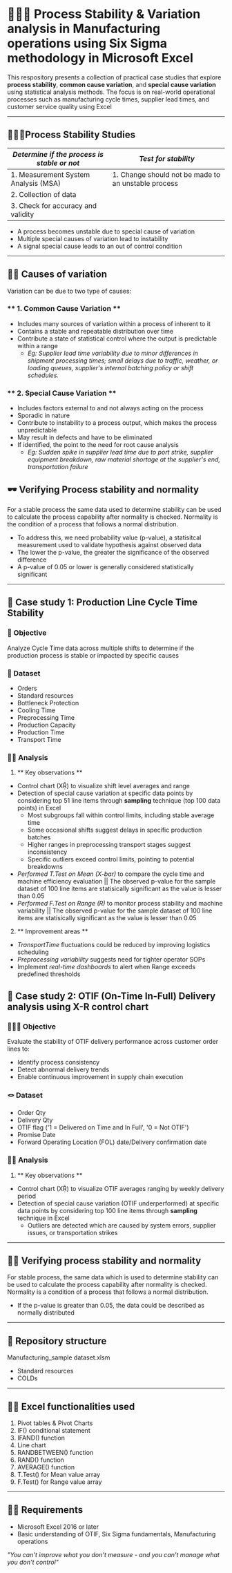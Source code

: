  # 🤸🏼‍♂️ Process Stability & Variation analysis in Manufacturing operations using Six Sigma methodology in Microsoft Excel
 This respository presents a collection of practical case studies that explore **process stability**, **common cause variation**, and **special cause variation** using statistical analysis methods. The focus is on real-world operational processes such as manufacturing cycle times, supplier lead times, and customer service quality using Excel

---

## 🧑🏽‍🎤Process Stability Studies
| *Determine if the process is stable or not* | *Test for stability* |
| ------------------------------------------  |  ------------------  |
| 1. Measurement System Analysis (MSA)        | 1. Change should not be made to an unstable process|
| 2. Collection of data                       |                      |
| 3. Check for accuracy and validity          |                      |

- A process becomes unstable due to special cause of variation
- Multiple special causes of variation lead to instability
- A signal special cause leads to an out of control condition
---

## 🚣🏽 Causes of variation
Variation can be due to two type of causes:
### ** 1. Common Cause Variation **
- Includes many sources of variation within a process of inherent to it
- Contains a stable and repeatable distribution over time
- Contribute a state of statistical control where the output is predictable within a range
  - *Eg: Supplier lead time variability due to minor differences in shipment processing times; small delays due to traffic, weather, or loading queues, supplier's internal batching policy or shift schedules.*

### ** 2. Special Cause Variation **
- Includes factors external to and not always acting on the process
- Sporadic in nature
- Contribute to instability to a process output, which makes the process unpredictable
- May result in defects and have to be eliminated
- If identified, the point to the need for root cause analysis
   - *Eg: Sudden spike in supplier lead time due to port strike, supplier equipment breakdown, raw material shortage at the supplier's end, transportation failure*
 
## 🕶 Verifying Process stability and normality
For a stable process the same data used to determine stability can be used to calculate the process capability after normality is checked. Normality is the condition of a process that follows a normal distribution. 
- To address this, we need probability value (p-value), a statisitcal measurement used to validate hypothesis against observed data
- The lower the p-value, the greater the significance of the observed difference
- A p-value of 0.05 or lower is generally considered statistically significant
---

## 🦞 Case study 1: Production Line Cycle Time Stability

### 🏑 Objective
Analyze Cycle Time data across multiple shifts to determine if the production process is stable or impacted by specific causes 

### 🎲 Dataset
- Orders
- Standard resources
- Bottleneck Protection
- Cooling Time
- Preprocessing Time
- Production Capacity
- Production Time
- Transport Time

### 🧗‍♀️ Analysis
1. ** Key observations ** 
- Control chart (XṜ) to visualize shift level averages and range
- Detection of special cause variation at specific data points by considering top 51 line items through **sampling** technique (top 100 data points) in Excel
  - Most subgroups fall within control limits, including stable average time
  - Some occasional shifts suggest delays in specific production batches
  - Higher ranges in preprocessing transport stages suggest inconsistency
  - Specific outliers exceed control limits, pointing to potential breakdowns
 - *Performed T.Test on Mean (X-bar)* to compare the cycle time and machine efficiency evaluation || The observed p-value for the sample dataset of 100 line items are statisically significant as the value is lesser than 0.05
 - *Performed F.Test on Range (R)* to monitor process stability and machine variability || The observed p-value for the sample dataset of 100 line items are statisically significant as the value is lesser than 0.05
  
2. ** Improvement areas **
- *TransportTime* fluctuations could be reduced by improving logistics scheduling
- *Preprocessing variability* suggests need for tighter operator SOPs
- Implement *real-time dashboards* to alert when Range exceeds predefined thresholds

## 🧌 Case study 2: OTIF (On-Time In-Full) Delivery analysis using X-R control chart

### 🏃‍♂️‍➡️ Objective
Evaluate the stability of OTIF delivery performance across customer order lines to:
- Identify process consistency
- Detect abnormal delivery trends
- Enable continuous improvement in supply chain execution

### 🪢 Dataset
- Order Qty
- Delivery Qty
- OTIF flag ('1 = Delivered on Time and In Full', '0 = Not OTIF')
- Promise Date
- Forward Operating Location (FOL) date/Delivery confirmation date

### 🏌🏻 Analysis
1. ** Key observations **
- Control chart (XṜ) to visualize OTIF averages ranging by weekly delivery period
- Detection of special cause variation (OTIF underperformed) at specific data points by considering top 100 line items through **sampling** technique in Excel
   - Outliers are detected which are caused by system errors, supplier issues, or transportation strikes

 ---

## 🧑‍🏫 Verifying process stability and normality
For stable process, the same data which is used to determine stability can be used to calculate the process capability after normality is checked. Normality is a condition of a process that follows a normal distribution.
- If the p-value is greater than 0.05, the data could be described as normally distributed

---

## 🧳 Repository structure
Manufacturing_sample dataset.xlsm
  - Standard resources
  - COLDs

---

## 🤌🏻 Excel functionalities used
1. Pivot tables & Pivot Charts
2. IF() conditional statement
3. IFAND() function
4. Line chart
5. RANDBETWEEN() function
6. RAND() function
7. AVERAGE() function
8. T.Test() for Mean value array
9. F.Test() for Range value array

---

## 🏋🏻 Requirements
- Microsoft Excel 2016 or later
- Basic understanding of OTIF, Six Sigma fundamentals, Manufacturing operations

*"You can't improve what you don't measure - and you can't manage what you don't control"*
